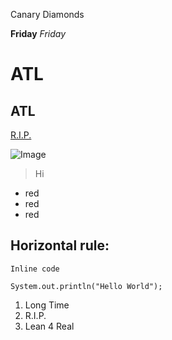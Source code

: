 Canary Diamonds

**Friday**
*Friday*

# ATL 
## ATL 

[R.I.P.](https://www.youtube.com/watch?v=GRoa6w-wnT4)  

![Image](https://www.loc.gov/item/2010630432/a.png)

> Hi 

*  red 
*  red
*  red 

Horizontal rule: 
---

`Inline code`

``` 
System.out.println("Hello World"); 
```

1. Long Time 
2. R.I.P. 
3. Lean 4 Real
